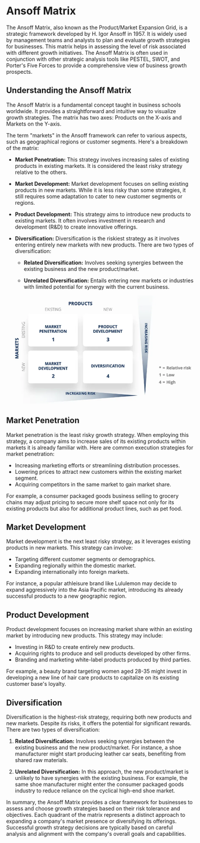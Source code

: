# Ansoff Matrix


The Ansoff Matrix, also known as the Product/Market Expansion Grid, is a strategic framework developed by H. Igor Ansoff in 1957. It is widely used by management teams and analysts to plan and evaluate growth strategies for businesses. This matrix helps in assessing the level of risk associated with different growth initiatives. The Ansoff Matrix is often used in conjunction with other strategic analysis tools like PESTEL, SWOT, and Porter's Five Forces to provide a comprehensive view of business growth prospects.

## Understanding the Ansoff Matrix

The Ansoff Matrix is a fundamental concept taught in business schools worldwide. It provides a straightforward and intuitive way to visualize growth strategies. The matrix has two axes: Products on the X-axis and Markets on the Y-axis.

The term "markets" in the Ansoff framework can refer to various aspects, such as geographical regions or customer segments. Here's a breakdown of the matrix:

- **Market Penetration:** This strategy involves increasing sales of existing products in existing markets. It is considered the least risky strategy relative to the others.

- **Market Development:** Market development focuses on selling existing products in new markets. While it is less risky than some strategies, it still requires some adaptation to cater to new customer segments or regions.

- **Product Development:** This strategy aims to introduce new products to existing markets. It often involves investment in research and development (R&D) to create innovative offerings.

- **Diversification:** Diversification is the riskiest strategy as it involves entering entirely new markets with new products. There are two types of diversification:

  - **Related Diversification:** Involves seeking synergies between the existing business and the new product/market.
  
  - **Unrelated Diversification:** Entails entering new markets or industries with limited potential for synergy with the current business.


![Ansoff's Matrix](image-8.png)

## Market Penetration

Market penetration is the least risky growth strategy. When employing this strategy, a company aims to increase sales of its existing products within markets it is already familiar with. Here are common execution strategies for market penetration:

- Increasing marketing efforts or streamlining distribution processes.
- Lowering prices to attract new customers within the existing market segment.
- Acquiring competitors in the same market to gain market share.

For example, a consumer packaged goods business selling to grocery chains may adjust pricing to secure more shelf space not only for its existing products but also for additional product lines, such as pet food.

## Market Development

Market development is the next least risky strategy, as it leverages existing products in new markets. This strategy can involve:

- Targeting different customer segments or demographics.
- Expanding regionally within the domestic market.
- Expanding internationally into foreign markets.

For instance, a popular athleisure brand like Lululemon may decide to expand aggressively into the Asia Pacific market, introducing its already successful products to a new geographic region.

## Product Development

Product development focuses on increasing market share within an existing market by introducing new products. This strategy may include:

- Investing in R&D to create entirely new products.
- Acquiring rights to produce and sell products developed by other firms.
- Branding and marketing white-label products produced by third parties.

For example, a beauty brand targeting women aged 28-35 might invest in developing a new line of hair care products to capitalize on its existing customer base's loyalty.

## Diversification

Diversification is the highest-risk strategy, requiring both new products and new markets. Despite its risks, it offers the potential for significant rewards. There are two types of diversification:

1. **Related Diversification:** Involves seeking synergies between the existing business and the new product/market. For instance, a shoe manufacturer might start producing leather car seats, benefiting from shared raw materials.

2. **Unrelated Diversification:** In this approach, the new product/market is unlikely to have synergies with the existing business. For example, the same shoe manufacturer might enter the consumer packaged goods industry to reduce reliance on the cyclical high-end shoe market.

In summary, the Ansoff Matrix provides a clear framework for businesses to assess and choose growth strategies based on their risk tolerance and objectives. Each quadrant of the matrix represents a distinct approach to expanding a company's market presence or diversifying its offerings. Successful growth strategy decisions are typically based on careful analysis and alignment with the company's overall goals and capabilities.